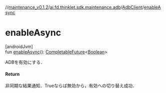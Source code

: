 //[maintenance_v0.1.2](../../../index.md)/[ai.fd.thinklet.sdk.maintenance.adb](../index.md)/[AdbClient](index.md)/[enableAsync](enable-async.md)

# enableAsync

[androidJvm]\
fun [enableAsync](enable-async.md)(): [CompletableFuture](https://docs.oracle.com/javase/8/docs/api/java/util/concurrent/CompletableFuture.html)&lt;[Boolean](https://kotlinlang.org/api/latest/jvm/stdlib/kotlin/-boolean/index.html)&gt;

ADBを有効にする．

#### Return

非同期な結果通知．Trueならば無効から，有効への切り替え成功．

